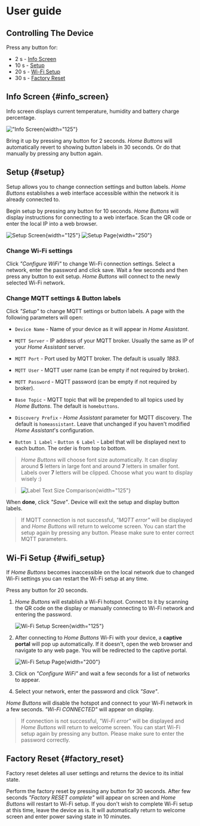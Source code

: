 # User guide


## Controlling The Device

Press any button for:

- 2 s - [Info Screen](#info_screen)
- 10 s - [Setup](#setup)
- 20 s - [Wi-Fi Setup](#wifi_setup)
- 30 s - [Factory Reset](#factory_reset)

## Info Screen {#info_screen}

Info screen displays current temperature, humidity and battery charge percentage.

!["Info Screen](assets/info_screen.png){width="125"}

Bring it up by pressing any button for 2 seconds. *Home Buttons* will automatically revert to showing button labels in 30 seconds. Or do that manually by pressing any button again.

## Setup {#setup}

Setup allows you to change connection settings and button labels. *Home Buttons* establishes a web interface accessible within the network it is already connected to.

Begin setup by pressing any button for 10 seconds. *Home Buttons* will display instructions for connecting to a web interface. Scan the QR code or enter the local IP into a web browser.

![Setup Screen](assets/setup_screen.png){width="125"} 
![Setup Page](assets/setup_page.jpeg){width="250"}

### Change Wi-Fi settings

Click *"Configure WiFi"* to change Wi-Fi connection settings. Select a network, enter the password and click save. Wait a few seconds and then press any button to exit setup. *Home Buttons* will connect to the newly selected Wi-Fi network.

### Change MQTT settings & Button labels

Click *"Setup"* to change MQTT settings or button labels. A page with the following parameters will open:

- `Device Name` - Name of your device as it will appear in *Home Assistant*.

- `MQTT Server` - IP address of your MQTT broker. Usually the same as IP of your *Home Assistant* server.

- `MQTT Port` - Port used by MQTT broker. The default is usually *1883*.

- `MQTT User` - MQTT user name (can be empty if not required by broker).

- `MQTT Password` - MQTT password (can be empty if not required by broker).

- `Base Topic` - MQTT topic that will be prepended to all topics used by *Home Buttons*. The default is `homebuttons`.

- `Discovery Prefix` - *Home Assistant* parameter for MQTT discovery. The default is `homeassistant`.
Leave that unchanged if you haven't modified *Home Assistant*'s configuration.

- `Button 1 Label` - `Button 6 Label` - Label that will be displayed next to each button. The order is from top to bottom.

> *Home Buttons* will choose font size automatically. It can display around **5** letters in large font and around **7** letters in smaller font.
Labels over **7** letters will be clipped. Choose what you want to display wisely :)

> ![Label Text Size Comparison](assets/text_sizes.png){width="125"}

When **done**, click *"Save"*. Device will exit the setup and display button labels.

> If MQTT connection is not successful, *"MQTT error"* will be displayed and *Home Buttons* will return to welcome screen.
You can start the setup again by pressing any button. Please make sure to enter correct MQTT parameters.

## Wi-Fi Setup {#wifi_setup}

If *Home Buttons* becomes inaccessible on the local network due to changed Wi-Fi settings you can restart the Wi-Fi setup at any time.

Press any button for 20 seconds.

1. *Home Buttons* will establish a Wi-Fi hotspot.
Connect to it by scanning the QR code on the display or manually connecting to Wi-Fi network and entering the password.

    ![Wi-Fi Setup Screen](assets/wifi_setup_screen.png){width="125"}

2. After connecting to *Home Buttons* Wi-Fi with your device, a **captive portal** will pop up automatically.
If it doesn't, open the web browser and navigate to any web page. You will be redirected to the captive portal.

    ![Wi-Fi Setup Page](assets/wifi_setup_page_1.png){width="200"}

3. Click on *"Configure WiFi"* and wait a few seconds for a list of networks to appear.

4. Select your network, enter the password and click *"Save"*.

*Home Buttons* will disable the hotspot and connect to your Wi-Fi network in a few seconds. *"Wi-Fi CONNECTED"* will appear on display.

> If connection is not successful, *"Wi-Fi error"* will be displayed and *Home Buttons* will return to welcome screen.
You can start Wi-Fi setup again by pressing any button. Please make sure to enter the password correctly.

## Factory Reset {#factory_reset}

Factory reset deletes all user settings and returns the device to its initial state.

Perform the factory reset by pressing any button for 30 seconds. After few seconds *"Factory RESET complete"* will appear on screen and *Home Buttons* will restart to Wi-Fi setup. If you don't wish to complete Wi-Fi setup at this time, leave the device as is. It will automatically return to welcome screen and enter power saving state in 10 minutes.
